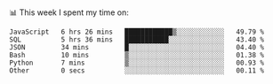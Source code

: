 📊 This week I spent my time on:
<!--START_SECTION:waka-->

```text
JavaScript   6 hrs 26 mins   ████████████▒░░░░░░░░░░░░   49.79 %
SQL          5 hrs 36 mins   ███████████░░░░░░░░░░░░░░   43.40 %
JSON         34 mins         █░░░░░░░░░░░░░░░░░░░░░░░░   04.40 %
Bash         10 mins         ▒░░░░░░░░░░░░░░░░░░░░░░░░   01.38 %
Python       7 mins          ▒░░░░░░░░░░░░░░░░░░░░░░░░   00.93 %
Other        0 secs          ░░░░░░░░░░░░░░░░░░░░░░░░░   00.11 %
```

<!--END_SECTION:waka-->

